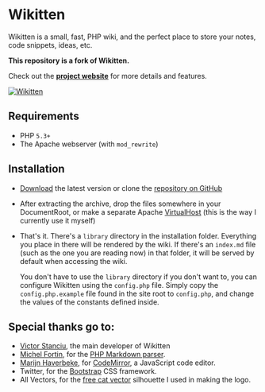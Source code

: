 # Wikitten

Wikitten is a small, fast, PHP wiki, and the perfect place to store your notes, code snippets, ideas, etc.

**This repository is a fork of Wikitten.**

Check out the **[project website](http://wikitten.vizuina.com)** for more details and features.

[![Wikitten](http://wikitten.vizuina.com/screenshot.png)](http://wikitten.vizuina.com)

## Requirements

* PHP `5.3+`
* The Apache webserver (with `mod_rewrite`)

## Installation

* [Download](https://github.com/nicosomb/Wikitten/archive/master.zip) the latest version or clone the [repository on GitHub](https://github.com/nicosomb/Wikitten)
* After extracting the archive, drop the files somewhere in your DocumentRoot, or make a separate Apache [VirtualHost](http://httpd.apache.org/docs/2.2/mod/core.html#virtualhost) (this is the way I currently use it myself)
* That's it. There's a `library` directory in the installation folder. Everything you place in there will be rendered by the wiki. If there's an `index.md` file (such as the one you are reading now) in that folder, it will be served by default when accessing the wiki.

  You don't have to use the `library` directory if you don't want to, you can configure Wikitten using
  the `config.php` file. Simply copy the `config.php.example` file found in the site root to `config.php`,
  and change the values of the constants defined inside.

## Special thanks go to:

* [Victor Stanciu](http://victorstanciu.ro/), the main developer of Wikitten
* [Michel Fortin](http://michelf.ca/home/), for the [PHP Markdown parser](http://michelf.ca/projects/php-markdown/).
* [Marijn Haverbeke](http://marijnhaverbeke.nl/), for [CodeMirror](http://codemirror.net/), a JavaScript code editor.
* Twitter, for the [Bootstrap](http://twitter.github.com/bootstrap/) CSS framework.
* All Vectors, for the [free cat vector](http://www.allvectors.com/cats-vector/) silhouette I used in making the logo.

